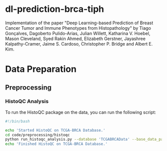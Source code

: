 # dl-prediction-brca-tiph
Implementation of the paper "Deep Learning-based Prediction of Breast Cancer Tumor and Immune Phenotypes from Histopathology" by Tiago Gonçalves, Dagoberto Pulido-Arias, Julian Willett, Katharina V. Hoebel, Mason Cleveland, Syed Rakin Ahmed, Elizabeth Gerstner, Jayashree Kalpathy-Cramer, Jaime S. Cardoso, Christopher P. Bridge and Albert E. Kim.



# Data Preparation
## Preprocessing
### HistoQC Analysis
To run the HistoQC package on the data, you can run the following script:
```bash
#!/bin/bash

echo 'Started HistoQC on TCGA-BRCA Database.'
cd code/preprocessing/histoqc
python run_histoqc_analysis.py --database 'TCGABRCAData' --base_data_path 'data/TCGA-BRCA' --experimental_strategy 'All' --outdir 'results/HistoQC/TCGA-BRCA/mmxbrcp'
echo 'Finished HistoQC on TCGA-BRCA Database.'
```
